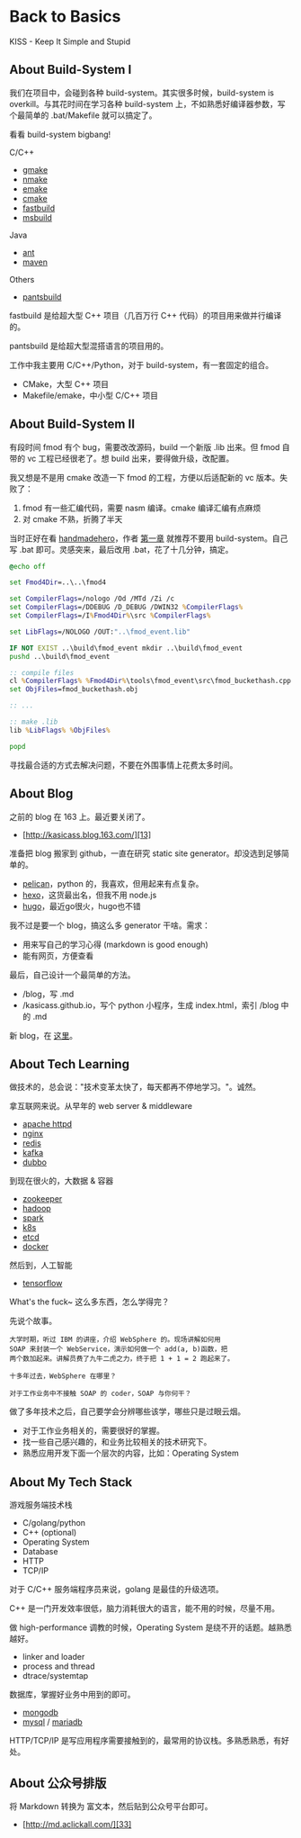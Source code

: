 # Back to Basics

KISS - Keep It Simple and Stupid

## About Build-System I

我们在项目中，会碰到各种 build-system。其实很多时候，build-system is overkill。与其花时间在学习各种 build-system 上，不如熟悉好编译器参数，写个最简单的 .bat/Makefile 就可以搞定了。

看看 build-system bigbang!

C/C++

* [gmake][3]
* [nmake][12]
* [emake][9]
* [cmake][4]
* [fastbuild][5]
* [msbuild][6]

Java

* [ant][1]
* [maven][2]

Others

* [pantsbuild][7]

fastbuild 是给超大型 C++ 项目（几百万行 C++ 代码）的项目用来做并行编译的。

pantsbuild 是给超大型混搭语言的项目用的。

工作中我主要用 C/C++/Python，对于 build-system，有一套固定的组合。

* CMake，大型 C++ 项目
* Makefile/emake，中小型 C/C++ 项目

## About Build-System II

有段时间 fmod 有个 bug，需要改改源码，build 一个新版 .lib 出来。但 fmod 自带的 vc 工程已经很老了。想 build 出来，要得做升级，改配置。

我又想是不是用 cmake 改造一下 fmod 的工程，方便以后适配新的 vc 版本。失败了：

1. fmod 有一些汇编代码，需要 nasm 编译。cmake 编译汇编有点麻烦
2. 对 cmake 不熟，折腾了半天

当时正好在看 [handmadehero][10]，作者 [第一章][11] 就推荐不要用 build-system。自己写 .bat 即可。灵感突来，最后改用 .bat，花了十几分钟，搞定。

```bat
@echo off

set Fmod4Dir=..\..\fmod4

set CompilerFlags=/nologo /Od /MTd /Zi /c
set CompilerFlags=/DDEBUG /D_DEBUG /DWIN32 %CompilerFlags%
set CompilerFlags=/I%Fmod4Dir%\src %CompilerFlags%

set LibFlags=/NOLOGO /OUT:"..\fmod_event.lib"

IF NOT EXIST ..\build\fmod_event mkdir ..\build\fmod_event
pushd ..\build\fmod_event

:: compile files
cl %CompilerFlags% %Fmod4Dir%\tools\fmod_event\src\fmod_buckethash.cpp
set ObjFiles=fmod_buckethash.obj

:: ...

:: make .lib
lib %LibFlags% %ObjFiles%

popd
```

寻找最合适的方式去解决问题，不要在外围事情上花费太多时间。

## About Blog

之前的 blog 在 163 上。最近要关闭了。

* [http://kasicass.blog.163.com/][13]

准备把 blog 搬家到 github，一直在研究 static site generator。却没选到足够简单的。

* [pelican][14]，python 的，我喜欢，但用起来有点复杂。
* [hexo][15]，这货最出名，但我不用 node.js
* [hugo][16]，最近go很火，hugo也不错

我不过是要一个 blog，搞这么多 generator 干啥。需求：

* 用来写自己的学习心得 (markdown is good enough)
* 能有网页，方便查看

最后，自己设计一个最简单的方法。

* /blog，写 .md
* /kasicass.github.io，写个 python 小程序，生成 index.html，索引 /blog 中的 .md

新 blog，在 [这里][17]。

## About Tech Learning

做技术的，总会说："技术变革太快了，每天都再不停地学习。"。诚然。

拿互联网来说。从早年的 web server & middleware

* [apache httpd][18]
* [nginx][19]
* [redis][20] 
* [kafka][21]
* [dubbo][22]

到现在很火的，大数据 & 容器

* [zookeeper][27]
* [hadoop][23]
* [spark][24]
* [k8s][25]
* [etcd][26]
* [docker][29]

然后到，人工智能

* [tensorflow][28]

What's the fuck~ 这么多东西，怎么学得完？

先说个故事。

```
大学时期，听过 IBM 的讲座，介绍 WebSphere 的。现场讲解如何用
SOAP 来封装一个 WebService，演示如何做一个 add(a, b)函数，把
两个数加起来。讲解员费了九牛二虎之力，终于把 1 + 1 = 2 跑起来了。

十多年过去，WebSphere 在哪里？

对于工作业务中不接触 SOAP 的 coder，SOAP 与你何干？
```

做了多年技术之后，自己要学会分辨哪些该学，哪些只是过眼云烟。

* 对于工作业务相关的，需要很好的掌握。
* 找一些自己感兴趣的，和业务比较相关的技术研究下。
* 熟悉应用开发下面一个层次的内容，比如：Operating System

## About My Tech Stack

游戏服务端技术栈

* C/golang/python
* C++ (optional)
* Operating System
* Database
* HTTP
* TCP/IP

对于 C/C++ 服务端程序员来说，golang 是最佳的升级选项。

C++ 是一门开发效率很低，脑力消耗很大的语言，能不用的时候，尽量不用。

做 high-performance 调教的时候，Operating System 是绕不开的话题。越熟悉越好。

* linker and loader
* process and thread
* dtrace/systemtap

数据库，掌握好业务中用到的即可。

* [mongodb][30]
* [mysql][31] / [mariadb][32]

HTTP/TCP/IP 是写应用程序需要接触到的，最常用的协议栈。多熟悉熟悉，有好处。

## About 公众号排版

将 Markdown 转换为 富文本，然后贴到公众号平台即可。

 * [http://md.aclickall.com/][33]


[1]:http://ant.apache.org/
[2]:http://maven.apache.org/
[3]:https://www.gnu.org/software/make/
[4]:https://cmake.org/
[5]:www.fastbuild.org/
[6]:https://github.com/Microsoft/msbuild
[7]:https://www.pantsbuild.org/
[8]:https://www.jianshu.com/p/b09125018c04
[9]:https://github.com/skywind3000/emake
[10]:https://handmadehero.org/
[11]:https://hero.handmade.network/episode/code/day001/
[12]:https://docs.microsoft.com/en-us/cpp/build/nmake-reference?view=vs-2017
[13]:http://kasicass.blog.163.com/
[14]:https://blog.getpelican.com/
[15]:https://hexo.io/
[16]:https://gohugo.io/
[17]:https://kasicass.github.io/
[18]:https://httpd.apache.org/
[19]:https://nginx.org/en/
[20]:https://redis.io/
[21]:http://kafka.apache.org/
[22]:http://dubbo.apache.org/en-us/
[23]:https://hadoop.apache.org/
[24]:https://spark.apache.org/
[25]:https://kubernetes.io/
[26]:https://coreos.com/etcd/
[27]:https://zookeeper.apache.org/
[28]:https://www.tensorflow.org
[29]:https://www.docker.com/
[30]:https://www.mongodb.com/
[31]:https://www.mysql.com/
[32]:https://mariadb.org/
[33]:http://md.aclickall.com/
